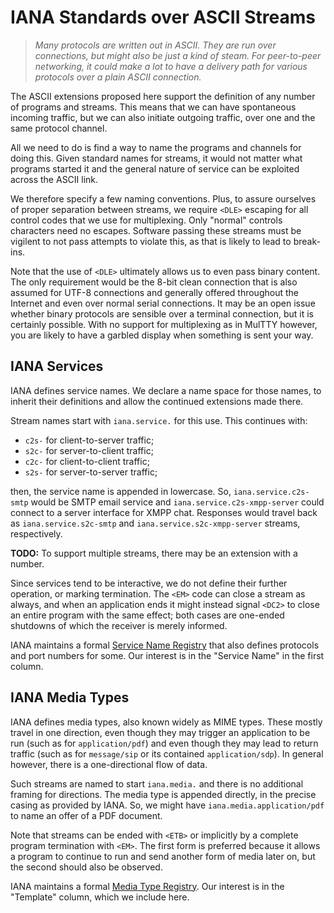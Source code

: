 # IANA Standards over ASCII Streams

> *Many protocols are written out in ASCII.  They are run
> over connections, but might also be just a kind of steam.
> For peer-to-peer networking, it could make a lot to have
> a delivery path for various protocols over a plain ASCII
> connection.*

The ASCII extensions proposed here support the definition
of any number of programs and streams.  This means that we
can have spontaneous incoming traffic, but we can also
initiate outgoing traffic, over one and the same protocol
channel.

All we need to do is find a way to name the programs and
channels for doing this.  Given standard names for streams,
it would not matter what programs started it and the general
nature of service can be exploited across the ASCII link.

We therefore specify a few naming conventions.  Plus, to
assure ourselves of proper separation between streams, we
require `<DLE>` escaping for all control codes that we use
for multiplexing.  Only "normal" controls characters need
no escapes.  Software passing these streams must be
vigilent to not pass attempts to violate this, as that
is likely to lead to break-ins.

Note that the use of `<DLE>` ultimately allows us to even
pass binary content.  The only requirement would be the
8-bit clean connection that is also assumed for UTF-8
connections and generally offered throughout the Internet
and even over normal serial connections.  It may be an
open issue whether binary protocols are sensible over a
terminal connection, but it is certainly possible.  With
no support for multiplexing as in MulTTY however, you
are likely to have a garbled display when something is
sent your way.


## IANA Services

IANA defines service names.  We declare a name space for
those names, to inherit their definitions and allow the
continued extensions made there.

Stream names start with `iana.service.` for this use.
This continues with:

  * `c2s-` for client-to-server traffic;
  * `s2c-` for server-to-client traffic;
  * `c2c-` for client-to-client traffic;
  * `s2s-` for server-to-server traffic;

then, the service name is appended in lowercase.
So, `iana.service.c2s-smtp` would be SMTP email service and
`iana.service.c2s-xmpp-server` could connect to a server
interface for XMPP chat.  Responses would travel back as
`iana.service.s2c-smtp` and `iana.service.s2c-xmpp-server`
streams, respectively.

**TODO:**  To support multiple streams, there may be an
extension with a number.

Since services tend to be interactive, we do not define
their further operation, or marking termination.  The
`<EM>` code can close a stream as always, and when an
application ends it might instead signal `<DC2>` to
close an entire program with the same effect; both cases
are one-ended shutdowns of which the receiver is merely
informed.

IANA maintains a formal
[Service Name Registry](https://www.iana.org/assignments/service-names-port-numbers/service-names-port-numbers.xhtml)
that also defines protocols and port numbers for some.
Our interest is in the "Service Name" in the first column.


## IANA Media Types

IANA defines media types, also known widely as MIME types.
These mostly travel in one direction, even though they may trigger an application to be run
(such as for `application/pdf`) and even though they may lead to return traffic
(such as for `message/sip` or its contained `application/sdp`).  In general however,
there is a one-directional flow of data.

Such streams are named to start `iana.media.` and there is
no additional framing for directions.  The media type is
appended directly, in the precise casing as provided by
IANA.  So, we might have `iana.media.application/pdf` to name
an offer of a PDF document.

Note that streams can be ended with `<ETB>` or implicitly
by a complete program termination with `<EM>`.  The first form
is preferred because it allows a program to continue to run
and send another form of media later on, but the second should
also be observed.

IANA maintains a formal
[Media Type Registry](https://www.iana.org/assignments/service-names-port-numbers/service-names-port-numbers.xhtml).
Our interest is in the "Template" column, which we include here.

